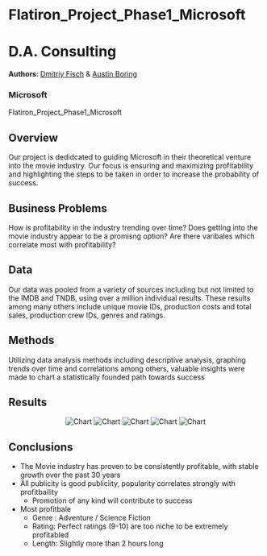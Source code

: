 # Flatiron_Project_Phase1_Microsoft
# D.A. Consulting 
**Authors**: 
[Dmitriy Fisch](https://github.com/schahmatist) 
&
[Austin Boring](https://github.com/Auustiino)
### Microsoft
Flatiron_Project_Phase1_Microsoft

## Overview
Our project is dedidcated to guiding Microsoft in their theoretical venture into the movie industry. 
Our focus is ensuring and maximizing profitability and highlighting the steps to be taken in order to increase the probability of success. 

## Business Problems
How is profitability in the industry trending over time?
  Does getting into the movie industry appear to be a promisng option?
Are there varibales which correlate most with profitability?

## Data 
Our data was pooled from a variety of sources including but not limited to the IMDB and TNDB, using over a million individual results. These results among many others include unique movie IDs, production costs and total sales, production crew IDs, genres and ratings. 

## Methods
Utilizing data analysis methods including descriptive analysis, graphing trends over time and correlations among others, valuable insights were made to chart a statistically founded path towards success

## Results 

<p align="center">
  <img src=https://github.com/schahmatist/Flatiron_Project_Phase1_Microsoft/blob/dima/images/profit_by_year.png width="" title="Chart">
  <img src=https://github.com/schahmatist/Flatiron_Project_Phase1_Microsoft/blob/dima/images/misc_profit_correlations.png width="" title="Chart">
  <img src=https://github.com/schahmatist/Flatiron_Project_Phase1_Microsoft/blob/dima/images/avg_rating_correlations.png width="" title="Chart">
  <img src=https://github.com/schahmatist/Flatiron_Project_Phase1_Microsoft/blob/dima/images/profit_by_genre.png width="" title="Chart">
  <img src=https://github.com/schahmatist/Flatiron_Project_Phase1_Microsoft/blob/dima/images/optimal_movie_length.png width="" title="Chart">
</p>

## Conclusions
- The Movie industry has proven to be consistently profitable, with stable growth over the past 30 years
- All publicity is good publiciity, popularity correlates strongly with profitbaility
    - Promotion of any kind will contribute to success
- Most profitbale
    - Genre : Adventure / Science Fiction
    - Rating: Perfect ratings (9-10) are too niche to be extremely profitabled 
    - Length: Slightly more than 2 hours long
